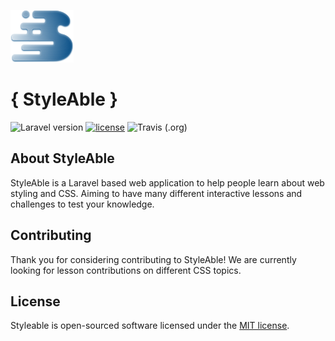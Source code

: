 
![Styleable](https://github.com/kaeross/styleAble/blob/master/public/images/logo-new.png)  
# { StyleAble }


![Laravel version](https://img.shields.io/badge/laravel-5.7-blue.svg)
[![license](https://img.shields.io/badge/License-MIT-yellow.svg)](https://github.com/kaeross/styleAble/blob/master/LICENSE)
![Travis (.org)](https://img.shields.io/travis/:user/:repo.svg)


## About StyleAble

StyleAble is a Laravel based web application to help people learn about web styling and CSS. Aiming to have many different interactive lessons and challenges to test your knowledge.


## Contributing

Thank you for considering contributing to StyleAble! We are currently looking for lesson contributions on different CSS topics. 


## License
Styleable is open-sourced software licensed under the [MIT license](https://opensource.org/licenses/MIT).
